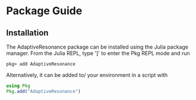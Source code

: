 # Package Guide

## Installation

The AdaptiveResonance package can be installed using the Julia package manager. From the Julia REPL, type ']' to enter the Pkg REPL mode and run

```
pkg> add AdaptiveResonance
```

Alternatively, it can be added to/ your environment in a script with

```julia
using Pkg
Pkg.add("AdaptiveResonance")
```
